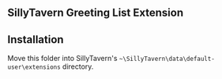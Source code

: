 ## **SillyTavern Greeting List Extension**


## Installation

Move this folder into SillyTavern's `~\SillyTavern\data\default-user\extensions` directory.

